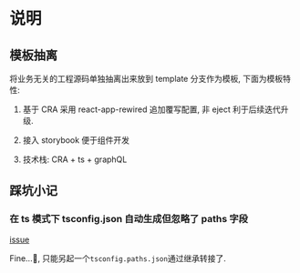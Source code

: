 # 说明

## 模板抽离

将业务无关的工程源码单独抽离出来放到 template 分支作为模板, 下面为模板特性:

1. 基于 CRA 采用 react-app-rewired 追加覆写配置, 非 eject 利于后续迭代升级.

2. 接入 storybook 便于组件开发

3. 技术栈: CRA + ts + graphQL

## 踩坑小记

### 在 ts 模式下 tsconfig.json 自动生成但忽略了 paths 字段

[issue](https://github.com/facebook/create-react-app/issues/5118#issuecomment-464025389)

Fine...🤷‍, 只能另起一个`tsconfig.paths.json`通过继承转接了.
